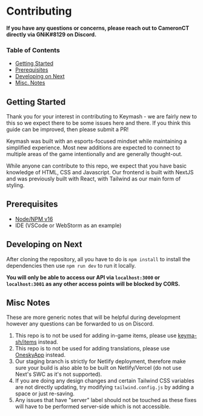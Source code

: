 # Contributing

**If you have any questions or concerns, please reach out to CameronCT directly via GNiK#8129 on Discord.**

### Table of Contents

- [Getting Started](#getting-started)
- [Prerequisites](#prerequisites)
- [Developing on Next](#developing-on-next)
- [Misc. Notes](#misc-notes)

## Getting Started

Thank you for your interest in contributing to Keymash - we are fairly new to this so we expect there to be some issues here and there. If you think this guide can be improved, then please submit a PR!

Keymash was built with an esports-focused mindset while maintaining a simplified experience. Most new additions are expected to connect to multiple areas of the game intentionally and are generally thought-out.

While anyone can contribute to this repo, we expect that you have basic knowledge of HTML, CSS and Javascript. Our frontend is built with NextJS and was previously built with React, with Tailwind as our main form of styling.

## Prerequisites

- [Node/NPM v16](https://nodejs.org/en/download/)
- IDE (VSCode or WebStorm as an example)

## Developing on Next

After cloning the repository, all you have to do is `npm install` to install the dependencies then use `npm run dev` to run it locally.

**You will only be able to access our API via `localhost:3000` or `localhost:3001` as any other access points will be blocked by CORS.**

## Misc Notes

These are more generic notes that will be helpful during development however any questions can be forwarded to us on Discord.

1. This repo is to not be used for adding in-game items, please use [keyma-sh/items](https://github.com/KeymashGame/items) instead.
2. This repo is to not be used for adding translations, please use [OneskyApp](https://keymash.oneskyapp.com) instead.
3. Our staging branch is strictly for Netlify deployment, therefore make sure your build is also able to be built on Netlify/Vercel (do not use Next's SWC as it's not supported).
4. If you are doing any design changes and certain Tailwind CSS variables are not directly updating, try modifying `tailwind.config.js` by adding a space or just re-saving.
5. Any issues that have "server" label should not be touched as these fixes will have to be performed server-side which is not accessible.
